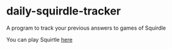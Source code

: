 # daily-squirdle-tracker
A program to track your previous answers to games of Squirdle

You can play Squirtle [here](https://squirdle.fireblend.com/index.html)
